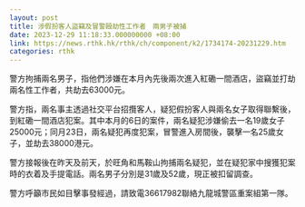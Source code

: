 ```yaml
---
layout: post
title: 涉假扮客人盜竊及冒警毆劫性工作者　兩男子被捕
date: 2023-12-29 11:18:33.000000000 +08:00
link: https://news.rthk.hk/rthk/ch/component/k2/1734174-20231229.htm
categories: rthk
---
```


警方拘捕兩名男子，指他們涉嫌在本月內先後兩次進入紅磡一間酒店，盜竊並打劫兩名性工作者，共劫去63000元。

警方指，兩名事主透過社交平台招攬客人，疑犯假扮客人與兩名女子取得聯繫後，到紅磡一間酒店犯案。其中本月的6日的案件，兩名疑犯涉嫌偷去一名19歲女子25000元；同月23日，兩名疑犯再度犯案，冒警進入房間後，襲擊一名25歲女子，並劫去38000港元。

警方接報後在昨天及前天，於旺角和馬鞍山拘捕兩名疑犯，並在疑犯家中搜獲犯案時的衣着及手提電話。兩名男子分別是31歲及52歲，現正被扣留調查。

警方呼籲市民如目擊事發經過，請致電36617982聯絡九龍城警區重案組第一隊。
